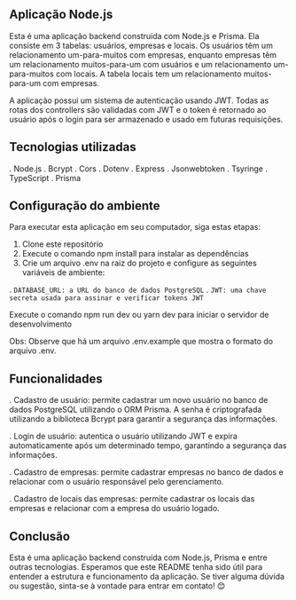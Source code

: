## Aplicação Node.js

Esta é uma aplicação backend construída com Node.js e Prisma. Ela consiste em 3 tabelas: usuários, empresas e locais. Os usuários têm um relacionamento um-para-muitos com empresas, enquanto empresas têm um relacionamento muitos-para-um com usuários e um relacionamento um-para-muitos com locais. A tabela locais tem um relacionamento muitos-para-um com empresas.

A aplicação possui um sistema de autenticação usando JWT. Todas as rotas dos controllers são validadas com JWT e o token é retornado ao usuário após o login para ser armazenado e usado em futuras requisições.

## Tecnologias utilizadas

. Node.js
. Bcrypt
. Cors
. Dotenv
. Express
. Jsonwebtoken
. Tsyringe
. TypeScript
. Prisma

## Configuração do ambiente

Para executar esta aplicação em seu computador, siga estas etapas:

1. Clone este repositório
2. Execute o comando npm install para instalar as dependências
3. Crie um arquivo .env na raiz do projeto e configure as seguintes variáveis de ambiente:

. `DATABASE_URL: a URL do banco de dados PostgreSQL`
. `JWT: uma chave secreta usada para assinar e verificar tokens JWT`

Execute o comando npm run dev ou yarn dev para iniciar o servidor de desenvolvimento

Obs: Observe que há um arquivo .env.example que mostra o formato do arquivo .env.

## Funcionalidades

. Cadastro de usuário: permite cadastrar um novo usuário no banco de dados PostgreSQL utilizando o ORM Prisma. A senha é criptografada utilizando a biblioteca Bcrypt para garantir a segurança das informações.

. Login de usuário: autentica o usuário utilizando JWT e expira automaticamente após um determinado tempo, garantindo a segurança das informações.

. Cadastro de empresas: permite cadastrar empresas no banco de dados e relacionar com o usuário responsável pelo gerenciamento.

. Cadastro de locais das empresas: permite cadastrar os locais das empresas e relacionar com a empresa do usuário logado.

## Conclusão

Esta é uma aplicação backend construída com Node.js, Prisma e entre outras tecnologias. Esperamos que este README tenha sido útil para entender a estrutura e funcionamento da aplicação. Se tiver alguma dúvida ou sugestão, sinta-se à vontade para entrar em contato! 😊